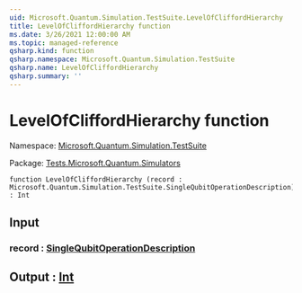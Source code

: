 ```yaml
---
uid: Microsoft.Quantum.Simulation.TestSuite.LevelOfCliffordHierarchy
title: LevelOfCliffordHierarchy function
ms.date: 3/26/2021 12:00:00 AM
ms.topic: managed-reference
qsharp.kind: function
qsharp.namespace: Microsoft.Quantum.Simulation.TestSuite
qsharp.name: LevelOfCliffordHierarchy
qsharp.summary: ''
---
```


# LevelOfCliffordHierarchy function

Namespace: [Microsoft.Quantum.Simulation.TestSuite](xref:Microsoft.Quantum.Simulation.TestSuite)

Package: [Tests.Microsoft.Quantum.Simulators](https://nuget.org/packages/Tests.Microsoft.Quantum.Simulators)




```qsharp
function LevelOfCliffordHierarchy (record : Microsoft.Quantum.Simulation.TestSuite.SingleQubitOperationDescription) : Int
```


## Input

### record : [SingleQubitOperationDescription](xref:Microsoft.Quantum.Simulation.TestSuite.SingleQubitOperationDescription)





## Output : [Int](xref:microsoft.quantum.lang-ref.int)

